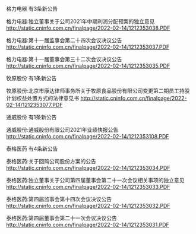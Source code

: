 格力电器 有3条新公告 

格力电器:独立董事关于公司2021年中期利润分配预案的独立意见 http://static.cninfo.com.cn/finalpage/2022-02-14/1212353038.PDF 

格力电器:第十一届监事会第二十四次会议决议公告 http://static.cninfo.com.cn/finalpage/2022-02-14/1212353037.PDF 

格力电器:第十一届董事会第三十二次会议决议公告 http://static.cninfo.com.cn/finalpage/2022-02-14/1212353035.PDF 

牧原股份 有1条新公告 

牧原股份:北京市康达律师事务所关于牧原食品股份有限公司变更第二期员工持股计划权益处置方式的法律意见书 http://static.cninfo.com.cn/finalpage/2022-02-14/1212353077.PDF 

通威股份 有1条新公告 

通威股份:通威股份有限公司2021年业绩快报公告 http://static.cninfo.com.cn/finalpage/2022-02-14/1212353108.PDF 

泰格医药 有4条新公告 

泰格医药:关于回购公司股份方案的公告 http://static.cninfo.com.cn/finalpage/2022-02-14/1212353034.PDF 

泰格医药:独立董事关于公司第四届董事会第二十一次会议相关事项的独立意见 http://static.cninfo.com.cn/finalpage/2022-02-14/1212353033.PDF 

泰格医药:第四届监事会第十四次会议决议公告 http://static.cninfo.com.cn/finalpage/2022-02-14/1212353032.PDF 

泰格医药:第四届董事会第二十一次会议决议公告 http://static.cninfo.com.cn/finalpage/2022-02-14/1212353031.PDF 

